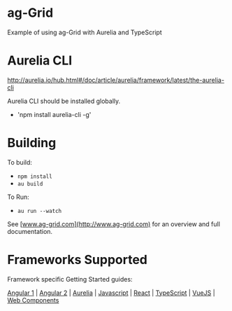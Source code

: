 
ag-Grid
==============

Example of using ag-Grid with Aurelia and TypeScript

Aurelia CLI
==============
http://aurelia.io/hub.html#/doc/article/aurelia/framework/latest/the-aurelia-cli

Aurelia CLI should be installed globally. 
- 'npm install aurelia-cli -g'


Building
==============

To build:
- `npm install`
- `au build`

To Run:
- `au run --watch`

See [www.ag-grid.com](http://www.ag-grid.com) for an overview and full documentation.

Frameworks Supported
====================
Framework specific Getting Started guides:

[Angular 1](https://www.ag-grid.com/best-angularjs-data-grid/) | [Angular 2](https://www.ag-grid.com/best-angular-2-data-grid/) | [Aurelia](https://www.ag-grid.com/best-aurelia-data-grid/) | [Javascript](https://www.ag-grid.com/best-javascript-data-grid/) | [React](https://www.ag-grid.com/best-react-data-grid/) | [TypeScript](https://www.ag-grid.com/ag-grid-typescript-webpack-2/) | [VueJS](https://www.ag-grid.com/best-vuejs-data-grid/) | [Web Components](https://www.ag-grid.com/best-web-component-data-grid/)
